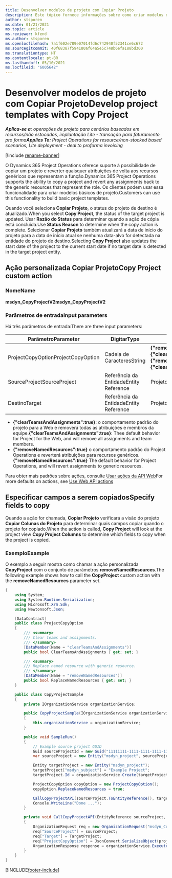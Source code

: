 ```yaml
---
title: Desenvolver modelos de projeto com Copiar Projeto
description: Este tópico fornece informações sobre como criar modelos de projeto usando a ação personalizada Copiar Projeto.
author: stsporen
ms.date: 01/21/2021
ms.topic: article
ms.reviewer: kfend
ms.author: stsporen
ms.openlocfilehash: 7a1f602e789e07014fd6c742940f52341ce6c672
ms.sourcegitcommit: 40f68387f594180af64a5e5c748b6efa188bd300
ms.translationtype: HT
ms.contentlocale: pt-BR
ms.lasthandoff: 05/10/2021
ms.locfileid: "6005642"
---
```

# <a name="develop-project-templates-with-copy-project"></a><span data-ttu-id="9a181-103">Desenvolver modelos de projeto com Copiar Projeto</span><span class="sxs-lookup"><span data-stu-id="9a181-103">Develop project templates with Copy Project</span></span>

<span data-ttu-id="9a181-104">_**Aplica-se a:** operações de projeto para cenários baseados em recursos/não estocados, implantação Lite - transação para faturamento pro forma_</span><span class="sxs-lookup"><span data-stu-id="9a181-104">_**Applies To:** Project Operations for resource/non-stocked based scenarios, Lite deployment - deal to proforma invoicing_</span></span>

[!include [rename-banner](~/includes/cc-data-platform-banner.md)]

<span data-ttu-id="9a181-105">O Dynamics 365 Project Operations oferece suporte à possibilidade de copiar um projeto e reverter quaisquer atribuições de volta aos recursos genéricos que representam a função.</span><span class="sxs-lookup"><span data-stu-id="9a181-105">Dynamics 365 Project Operations supports the ability to copy a project and revert any assignments back to the generic resources that represent the role.</span></span> <span data-ttu-id="9a181-106">Os clientes podem usar essa funcionalidade para criar modelos básicos de projeto.</span><span class="sxs-lookup"><span data-stu-id="9a181-106">Customers can use this functionality to build basic project templates.</span></span>

<span data-ttu-id="9a181-107">Quando você seleciona **Copiar Projeto**, o status do projeto de destino é atualizado.</span><span class="sxs-lookup"><span data-stu-id="9a181-107">When you select **Copy Project**, the status of the target project is updated.</span></span> <span data-ttu-id="9a181-108">Usar **Razão do Status** para determinar quando a ação de cópia está concluída.</span><span class="sxs-lookup"><span data-stu-id="9a181-108">Use **Status Reason** to determine when the copy action is complete.</span></span> <span data-ttu-id="9a181-109">Selecionar **Copiar Projeto** também atualizará a data de início do projeto para a data de início atual se nenhuma data-alvo for detectada na entidade do projeto de destino.</span><span class="sxs-lookup"><span data-stu-id="9a181-109">Selecting **Copy Project** also updates the start date of the project to the current start date if no target date is detected in the target project entity.</span></span>

## <a name="copy-project-custom-action"></a><span data-ttu-id="9a181-110">Ação personalizada Copiar Projeto</span><span class="sxs-lookup"><span data-stu-id="9a181-110">Copy Project custom action</span></span> 

### <a name="name"></a><span data-ttu-id="9a181-111">Nome</span><span class="sxs-lookup"><span data-stu-id="9a181-111">Name</span></span> 

<span data-ttu-id="9a181-112">**msdyn_CopyProjectV2**</span><span class="sxs-lookup"><span data-stu-id="9a181-112">**msdyn_CopyProjectV2**</span></span>

### <a name="input-parameters"></a><span data-ttu-id="9a181-113">Parâmetros de entrada</span><span class="sxs-lookup"><span data-stu-id="9a181-113">Input parameters</span></span>
<span data-ttu-id="9a181-114">Há três parâmetros de entrada:</span><span class="sxs-lookup"><span data-stu-id="9a181-114">There are three input parameters:</span></span>

| <span data-ttu-id="9a181-115">Parâmetro</span><span class="sxs-lookup"><span data-stu-id="9a181-115">Parameter</span></span>          | <span data-ttu-id="9a181-116">Digitar</span><span class="sxs-lookup"><span data-stu-id="9a181-116">Type</span></span>   | <span data-ttu-id="9a181-117">Valores</span><span class="sxs-lookup"><span data-stu-id="9a181-117">Values</span></span>                                                   | 
|--------------------|--------|----------------------------------------------------------|
| <span data-ttu-id="9a181-118">ProjectCopyOption</span><span class="sxs-lookup"><span data-stu-id="9a181-118">ProjectCopyOption</span></span>  | <span data-ttu-id="9a181-119">Cadeia de Caracteres</span><span class="sxs-lookup"><span data-stu-id="9a181-119">String</span></span> | <span data-ttu-id="9a181-120">**{"removeNamedResources":true}** ou **{"clearTeamsAndAssignments":true}**</span><span class="sxs-lookup"><span data-stu-id="9a181-120">**{"removeNamedResources":true}** or **{"clearTeamsAndAssignments":true}**</span></span> |
| <span data-ttu-id="9a181-121">SourceProject</span><span class="sxs-lookup"><span data-stu-id="9a181-121">SourceProject</span></span>      | <span data-ttu-id="9a181-122">Referência da Entidade</span><span class="sxs-lookup"><span data-stu-id="9a181-122">Entity Reference</span></span> | <span data-ttu-id="9a181-123">Projeto de Origem</span><span class="sxs-lookup"><span data-stu-id="9a181-123">Source Project</span></span> |
| <span data-ttu-id="9a181-124">Destino</span><span class="sxs-lookup"><span data-stu-id="9a181-124">Target</span></span>             | <span data-ttu-id="9a181-125">Referência da Entidade</span><span class="sxs-lookup"><span data-stu-id="9a181-125">Entity Reference</span></span> | <span data-ttu-id="9a181-126">Projeto de Destino</span><span class="sxs-lookup"><span data-stu-id="9a181-126">Target Project</span></span> |


- <span data-ttu-id="9a181-127">**{"clearTeamsAndAssignments":true}**: o comportamento padrão do projeto para a Web e removerá todas as atribuições e membros da equipe.</span><span class="sxs-lookup"><span data-stu-id="9a181-127">**{"clearTeamsAndAssignments":true}**: Thee default behavior for Project for the Web, and will remove all assignments and team members.</span></span>
- <span data-ttu-id="9a181-128">**{"removeNamedResources":true}** o comportamento padrão do Project Operations e reverterá atribuições para recursos genéricos.</span><span class="sxs-lookup"><span data-stu-id="9a181-128">**{"removeNamedResources":true}** The default behavior for Project Operations, and will revert assignments to generic resources.</span></span>

<span data-ttu-id="9a181-129">Para obter mais padrões sobre ações, consulte [Usar ações da API Web](/powerapps/developer/common-data-service/webapi/use-web-api-actions)</span><span class="sxs-lookup"><span data-stu-id="9a181-129">For more defaults on actions, see [Use Web API actions](/powerapps/developer/common-data-service/webapi/use-web-api-actions)</span></span>

## <a name="specify-fields-to-copy"></a><span data-ttu-id="9a181-130">Especificar campos a serem copiados</span><span class="sxs-lookup"><span data-stu-id="9a181-130">Specify fields to copy</span></span> 
<span data-ttu-id="9a181-131">Quando a ação for chamada, **Copiar Projeto** verificará a visão do projeto **Copiar Colunas do Projeto** para determinar quais campos copiar quando o projeto for copiado.</span><span class="sxs-lookup"><span data-stu-id="9a181-131">When the action is called, **Copy Project** will look at the project view **Copy Project Columns** to determine which fields to copy when the project is copied.</span></span>


### <a name="example"></a><span data-ttu-id="9a181-132">Exemplo</span><span class="sxs-lookup"><span data-stu-id="9a181-132">Example</span></span>
<span data-ttu-id="9a181-133">O exemplo a seguir mostra como chamar a ação personalizada **CopyProject** com o conjunto de parâmetros **removeNamedResources**.</span><span class="sxs-lookup"><span data-stu-id="9a181-133">The following example shows how to call the **CopyProject** custom action with the **removeNamedResources** parameter set.</span></span>
```C#
{
    using System;
    using System.Runtime.Serialization;
    using Microsoft.Xrm.Sdk;
    using Newtonsoft.Json;

    [DataContract]
    public class ProjectCopyOption
    {
        /// <summary>
        /// Clear teams and assignments.
        /// </summary>
        [DataMember(Name = "clearTeamsAndAssignments")]
        public bool ClearTeamsAndAssignments { get; set; }

        /// <summary>
        /// Replace named resource with generic resource.
        /// </summary>
        [DataMember(Name = "removeNamedResources")]
        public bool ReplaceNamedResources { get; set; }
    }

    public class CopyProjectSample
    {
        private IOrganizationService organizationService;

        public CopyProjectSample(IOrganizationService organizationService)
        {
            this.organizationService = organizationService;
        }

        public void SampleRun()
        {
            // Example source project GUID
            Guid sourceProjectId = new Guid("11111111-1111-1111-1111-111111111111");
            var sourceProject = new Entity("msdyn_project", sourceProjectId);

            Entity targetProject = new Entity("msdyn_project");
            targetProject["msdyn_subject"] = "Example Project";
            targetProject.Id = organizationService.Create(targetProject);

            ProjectCopyOption copyOption = new ProjectCopyOption();
            copyOption.ReplaceNamedResources = true;

            CallCopyProjectAPI(sourceProject.ToEntityReference(), targetProject.ToEntityReference(), copyOption);
            Console.WriteLine("Done ...");
        }

        private void CallCopyProjectAPI(EntityReference sourceProject, EntityReference TargetProject, ProjectCopyOption projectCopyOption)
        {
            OrganizationRequest req = new OrganizationRequest("msdyn_CopyProjectV2");
            req["SourceProject"] = sourceProject;
            req["Target"] = TargetProject;
            req["ProjectCopyOption"] = JsonConvert.SerializeObject(projectCopyOption);
            OrganizationResponse response = organizationService.Execute(req);
        }
    }
}
```


[!INCLUDE[footer-include](../includes/footer-banner.md)]
